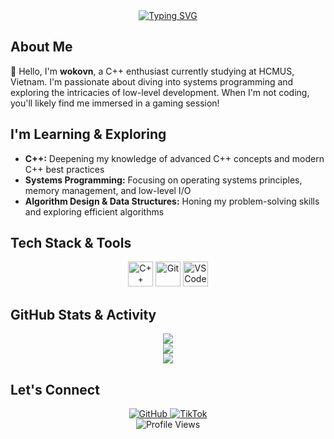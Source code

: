 <div align="center">
  <a href="https://git.io/typing-svg"><img src="https://readme-typing-svg.herokuapp.com?font=Fira+Code&pause=1000&color=00F7F7&center=true&vCenter=true&width=435&lines=Welcome+to+my+GitHub!+%F0%9F%91%8B;C%2B%2B+Enthusiast+%F0%9F%92%BB;HCMUS+Student+%F0%9F%8E%93;Learning+Systems+Programming+%F0%9F%94%A5;Always+up+for+a+game!+%F0%9F%8E%AE" alt="Typing SVG" /></a>
</div>

## About Me
👋 Hello, I'm **wokovn**, a C++ enthusiast currently studying at HCMUS, Vietnam. I'm passionate about diving into systems programming and exploring the intricacies of low-level development. When I'm not coding, you'll likely find me immersed in a gaming session!

## I'm Learning & Exploring
* **C++:** Deepening my knowledge of advanced C++ concepts and modern C++ best practices
* **Systems Programming:** Focusing on operating systems principles, memory management, and low-level I/O
* **Algorithm Design & Data Structures:** Honing my problem-solving skills and exploring efficient algorithms

## Tech Stack & Tools
<div align="center">
  <img src="https://cdn.jsdelivr.net/gh/devicons/devicon/icons/cplusplus/cplusplus-original.svg" width="40" height="40" alt="C++" />
  <img src="https://cdn.jsdelivr.net/gh/devicons/devicon/icons/git/git-original.svg" width="40" height="40" alt="Git" />
  <img src="https://cdn.jsdelivr.net/gh/devicons/devicon/icons/vscode/vscode-original.svg" width="40" height="40" alt="VS Code" />
</div>

## GitHub Stats & Activity
<div align="center">
  <img src="https://github-readme-stats.vercel.app/api?username=wokovn&show_icons=true&theme=tokyonight&hide_border=true&bg_color=0D1117&title_color=00F7F7&icon_color=00F7F7&count_private=true&include_all_commits=true" />
  <br/>
  <img src="https://github-readme-streak-stats.herokuapp.com/?user=wokovn&theme=tokyonight&hide_border=true&background=0D1117&date_format=M%20j%2C%20Y" />
  <br/>
  <img src="https://github-readme-stats.vercel.app/api/top-langs/?username=wokovn&layout=compact&theme=tokyonight&hide_border=true&bg_color=0D1117&title_color=00F7F7&card_width=420" />
</div>

## Let's Connect
<div align="center">
  <a href="https://github.com/wokovn">
    <img src="https://img.shields.io/badge/GitHub-100000?style=for-the-badge&logo=github&logoColor=white" alt="GitHub" />
  </a>
  <a href="https://www.tiktok.com/@wokovn">
    <img src="https://img.shields.io/badge/TikTok-000000?style=for-the-badge&logo=tiktok&logoColor=white" alt="TikTok" />
  </a>
</div>

<div align="center">
  <img src="https://komarev.com/ghpvc/?username=wokovn&color=00F7F7&style=flat-square" alt="Profile Views" />
</div>
